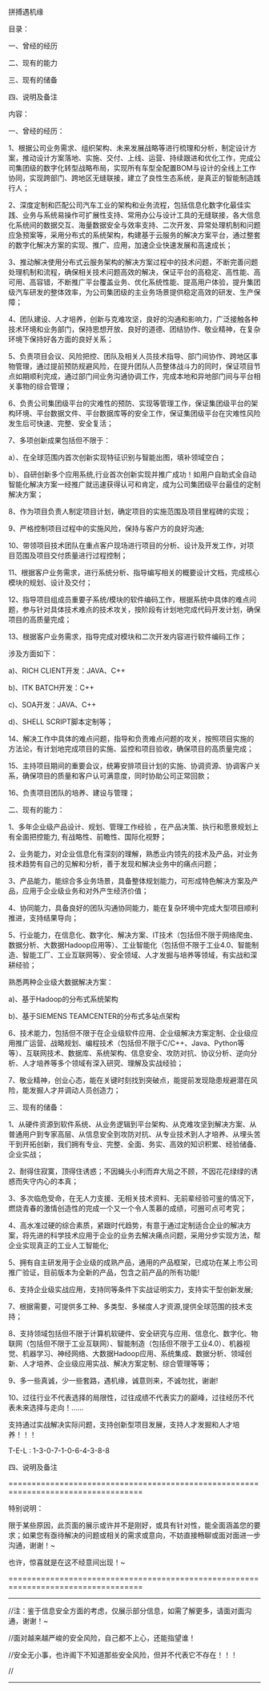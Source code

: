 拼搏遇机缘

目录：

一、曾经的经历

二、现有的能力

三、现有的储备

四、说明及备注


内容：

一、曾经的经历：

1、根据公司业务需求、组织架构、未来发展战略等进行梳理和分析，制定设计方案，推动设计方案落地、实施、交付、上线、运营、持续跟进和优化工作，完成公司集团级的数字化转型战略布局，实现所有车型全配置BOM与设计的全线上工作协同，实现跨部门、跨地区无缝联接，建立了良性生态系统，是真正的智能制造践行人；

2、深度定制和匹配公司汽车工业的架构和业务流程，包括信息化数字化最佳实践、业务与系统易操作可扩展性支持、常用办公与设计工具的无缝联接，各大信息化系统间的数据交互、海量数据安全与效率支持、二次开发、异常处理机制和问题应急预案等，采用分布式的系统架构，构建基于云服务的解决方案平台，通过整套的数字化解决方案的实现、推广、应用，加速企业快速发展和高速成长；

3、推动解决使用分布式云服务架构的解决方案过程中的技术问题，不断完善问题处理机制和流程，确保相关技术问题高效的解决，保证平台的高稳定、高性能、高可用、高容错，不断推广平台覆盖业务、优化系统性能、提高用户体验，提升集团级汽车研发的整体效率，为公司集团级的主业务场景提供稳定高效的研发、生产保障；

4、团队建设、人才培养，创新与克难攻坚，良好的沟通和影响力，广泛接触各种技术环境和业务部门，保持思想开放、良好的道德、团结协作、敬业精神，在复杂环境下保持好各方面的良好关系；

5、负责项目会议、风险把控、团队及相关人员技术指导、部门间协作、跨地区事物管理，通过提前预防规避风险，在提升团队人员整体战斗力的同时，保证项目节点如期顺利完成，通过部门间业务沟通协调工作，完成本地和异地部门间与平台相关事物的综合管理；

6、负责公司集团级平台的灾难性的预防、实现等管理工作，保证集团级平台的架构环境、平台数据文件、平台数据库等的安全工作，保证集团级平台在灾难性风险发生后可快速、完整、安全复活；

7、多项创新成果包括但不限于：

a）、在全球范围内首次创新实现特征识别与智能出图，填补领域空白；

b）、自研创新多个应用系统,行业首次创新实现并推广成功！如用户自助式全自动智能化解决方案一经推广就迅速获得认可和肯定，成为公司集团级平台最佳的定制解决方案；

8、作为项目负责人制定项目计划，确定项目的实施范围及项目里程碑的实现；

9、严格控制项目过程中的实施风险，保持与客户方的良好沟通;

10、带领项目技术团队在重点客户现场进行项目的分析、设计及开发工作，对项目范围及项目交付质量进行过程控制；

11、根据客户业务需求，进行系统分析、指导编写相关的概要设计文档，完成核心模块的规划、设计及交付；

12、指导项目组成员重要子系统/模块的软件编码工作，根据系统中具体的难点问题，参与针对具体技术难点的技术攻关，按阶段有计划地完成代码开发计划，确保项目的高质量完成；

13、根据客户业务需求，指导完成对模块和二次开发内容进行软件编码工作；

涉及方面如下：

a)、RICH CLIENT开发：JAVA、C++

b)、ITK BATCH开发：C++

c)、SOA开发：JAVA、C++

d)、SHELL SCRIPT脚本定制等；

14、解决工作中具体的难点问题，指导和负责难点问题的攻关，按照项目实施的方法论，有计划地完成项目的实施、监控和项目验收，确保项目的高质量完成；

15、主持项目期间的重要会议，统筹安排项目计划的实施、协调资源、协调客户关系，确保项目的质量和客户认可满意度，同时协助公司正常回款；

16、负责项目团队的培养、建设与管理；




二、现有的能力：

1、多年企业级产品设计、规划、管理工作经验 ，在产品决策、执行和愿景规划上有全面把控能力, 有战略性、前瞻性、国际化视野；

2、业务能力，对企业信息化有深刻的理解，熟悉业内领先的技术及产品，对业务技术趋势有自己的见解和分析，善于发现和解决业务中的痛点问题；

3、产品能力，能综合多业务场景，具备整体规划能力，可形成特色解决方案及产品，应用于企业级业务和对外产生经济价值；

4、协同能力，具备良好的团队沟通协同能力，能在复杂环境中完成大型项目顺利推进，支持结果导向；

5、行业能力，在信息化、数字化、解决方案、IT技术（包括但不限于网络爬虫、数据分析、大数据Hadoop应用等）、工业智能化（包括但不限于工业4.0、智能制造、智能工厂、工业互联网等）、安全领域、人才发掘与培养等领域，有实战和深耕经验；

熟悉两种企业级大数据解决方案：

a)、基于Hadoop的分布式系统架构

b)、基于SIEMENS TEAMCENTER的分布式多站点架构

6、技术能力，包括但不限于在企业级软件应用、企业级解决方案定制、企业级应用推广运营、战略规划、编程技术（包括但不限于C/C++、Java、Python等等）、互联网技术、数据库、系统架构、信息安全、攻防对抗、协议分析、逆向分析、人才培养等多个领域有深入研究、理解及实战经验；

7、敬业精神，创业心态，能在关键时刻找到突破点，能提前发现隐患规避潜在风险，能发掘人才并调动人员创造力；


三、现有的储备：

1、从硬件资源到软件系统、从业务逻辑到平台架构、从克难攻坚到解决方案、从普通用户到专家高层、从信息安全到攻防对抗、从专业技术到人才培养、从埋头苦干到开拓创新，我们拥有专业、完整、全面、务实、高效的知识积累、经验储备、企业实战；

2、耐得住寂寞，顶得住诱惑；不因蝇头小利而弃大局之不顾，不因花花绿绿的诱惑而失守内心的本真；

3、多次临危受命，在无人力支援、无相关技术资料、无前辈经验可鉴的情况下，燃烧青春的激情创造性的完成一个又一个令人羡慕的成绩，可圈可点可考究；

4、高水准过硬的综合素质，紧跟时代趋势，有意于通过定制适合企业的解决方案，将先进的科学技术应用于企业的业务去解决痛点问题，采用分步实现方法，帮企业实现真正的工业人工智能化;

5、拥有自主研发用于企业级的成熟产品，通用的产品框架，已成功在某上市公司推广验证，目前版本为全新的产品，包含之前产品的所有功能!

6、支持企业级实战应用，支持同等条件下实战证明实力，支持实干型创新发展;

7、根据需要，可提供多工种、多类型、多梯度人才资源,提供全球范围的技术支持；

8、支持领域包括但不限于计算机软硬件、安全研究与应用、信息化、数字化、物联网（包括但不限于工业互联网）、智能制造（包括但不限于工业4.0）、机器视觉、机器学习、神经网络、大数据Hadoop应用、系统集成、数据分析、领域创新、人才培养、企业级应用实战、解决方案定制、综合管理等等；

9、多一些真诚，少一些套路，遇机缘，诚意则来，不诚勿扰，谢谢!

10、过往行业不代表选择的局限性，过往成绩不代表实力的巅峰，过往经历不代表未来选择与走向！......


支持通过实战解决实际问题，支持创新型项目发展，支持人才发掘和人才培养！！！

T-E-L : 1-3-0-7-1-0-6-4-3-8-8


四、说明及备注

===================================================================================

特别说明：

限于某些原因，此页面的展示或许并不是刚好，或具有针对性，能全面涵盖您的要求；如果您有亟待解决的问题或相关的需求或意向，不妨直接畅聊或面对面进一步沟通，谢谢！~

也许，惊喜就是在这不经意间出现！~

===================================================================================



--------------------------------------------------------------------------------------------------------

//注：鉴于信息安全方面的考虑，仅展示部分信息，如需了解更多，请面对面沟通，谢谢！~

//面对越来越严峻的安全风险，自己都不上心，还能指望谁！

//安全无小事，也许阁下不知道那些安全风险，但并不代表它不存在！！！

//

--------------------------------------------------------------------------------------------------------

